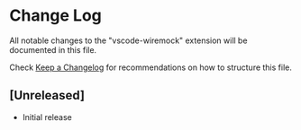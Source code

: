 # Change Log

All notable changes to the "vscode-wiremock" extension will be documented in this file.

Check [Keep a Changelog](http://keepachangelog.com/) for recommendations on how to structure this file.

## [Unreleased]

- Initial release